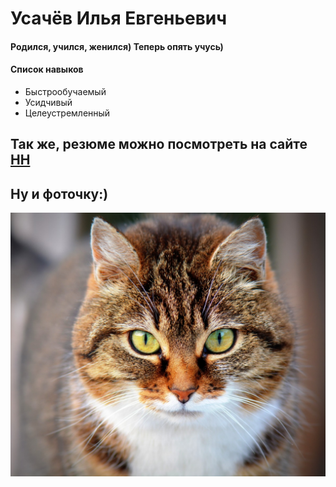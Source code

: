 <h1 dir="auto">Усачёв Илья Евгеньевич</h1>
<h4 dir="auto">Родился, учился, женился) Теперь опять учусь)</h4>
<h4 dir="auto">Список навыков</h4>
<ul dir="auto">
<li>Быстрообучаемый</li>
<li>Усидчивый</li>
<li>Целеустремленный</li>
</ul>

<!-- <p dir="auto"><a href="https://c.pxhere.com/photos/d7/e8/cat_animal_pet_cats_close_up-1106838.jpg!d" rel="nofollow"><img src="https://c.pxhere.com/photos/d7/e8/cat_animal_pet_cats_close_up-1106838.jpg!d" alt="" style="max-width: 100%;"></a><br> -->

<h2>Так же, резюме можно посмотреть на сайте <a href="https://hh.ru">HH</a></h2>

<h2>Ну и фоточку:)</h2>
    <div>
        <img src="img/cat.jpg" class="rounded" alt="">
    </div>
</section>